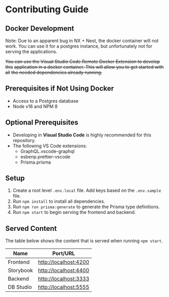 # Contributing Guide

## Docker Development

Note: Due to an apparent bug in NX + Nest, the docker container will not work.
You can use it for a postgres instance, but unfortunately not for serving the
applications.

~~You can use the Visual Studio Code Remote Docker Extension to develop this~~
~~application in a docker container. This will allow you to get started with all~~
~~the needed dependencies already running.~~

## Prerequisites if Not Using Docker

- Access to a Postgres database
- Node v16 and NPM 8

## Optional Prerequisites

- Developing in **Visual Studio Code** is highly recommended for this
  repository.
- The following VS Code extensions:
  - GraphQL.vscode-graphql
  - esbenp.prettier-vscode
  - Prisma.prisma

## Setup

1. Create a root level `.env.local` file. Add keys based on the `.env.sample`
   file.
2. Run `npm install` to install all dependencies.
3. Run `npm run prisma:generate` to generate the Prisma type definitions.
4. Run `npm start` to begin serving the frontend and backend.

## Served Content

The table below shows the content that is served when running `npm start`.

| Name      | Port/URL                |
| --------- | ----------------------- |
| Frontend  | <http://localhost:4200> |
| Storybook | <http://localhost:4400> |
| Backend   | <http://localhost:3333> |
| DB Studio | <http://localhost:5555> |
